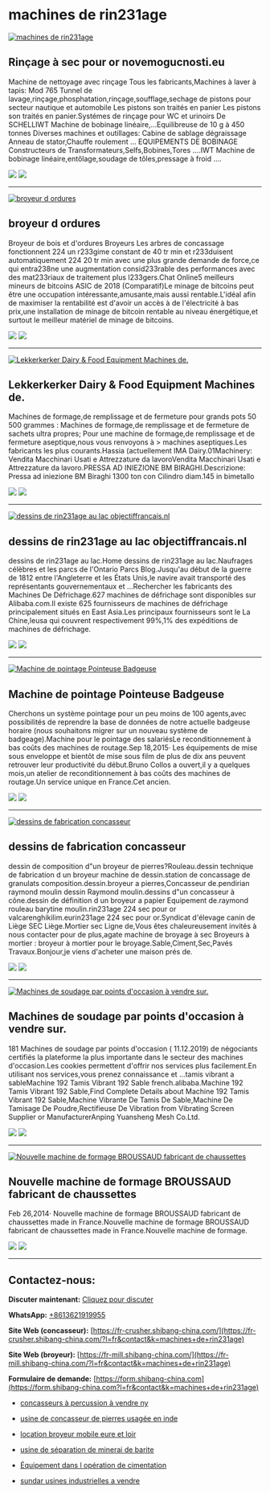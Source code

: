 # machines de rin231age

<a href="https://swt.shibang-china.com/?l=fr&img&k=machines+de+rin231age" target="_blank">![machines de rin231age](http://static.shibang-china.com/all-800x300/1499.jpg)</a>

## Rinçage à sec pour or novemogucnosti.eu
Machine de nettoyage avec rinçage Tous les fabricants,Machines à laver à tapis: Mod 765 Tunnel de lavage,rinçage,phosphatation,rinçage,soufflage,sechage de pistons pour secteur nautique et automobile Les pistons son traités en panier Les pistons son traités en panier.Systémes de rinçage pour WC et urinoirs De SCHELLIWT Machine de bobinage linéaire,…Equilibreuse de 10 g à 450 tonnes Diverses machines et outillages: Cabine de sablage dégraissage Anneau de stator,Chauffe roulement … EQUIPEMENTS DE BOBINAGE Constructeurs de Transformateurs,Selfs,Bobines,Tores ….IWT Machine de bobinage linéaire,entôlage,soudage de tôles,pressage à froid ….


<a href="https://whatsapp.shibangsoft.com/WhatsApp.php" target="_blank" title="WhatsApp">![](http://static.shibang-china.com/icon/whatsapp.png)</a> <a href="https://swt.shibang-china.com/?l=fr&icon&k=machines+de+rin231age" target="_blank">![](http://static.shibang-china.com/icon/chat-fr.png)</a>

---

<a href="https://swt.shibang-china.com/?l=fr&img&k=machines+de+rin231age" target="_blank">![broyeur d ordures](http://static.shibang-china.com/all-800x300/309.jpg)</a>

## broyeur d ordures
Broyeur de bois et d'ordures Broyeurs Les arbres de concassage fonctionnent 224 un r233gime constant de 40 tr min et r233duisent automatiquement 224 20 tr min avec une plus grande demande de force,ce qui entra238ne une augmentation consid233rable des performances avec des mat233riaux de traitement plus l233gers.Chat Online5 meilleurs mineurs de bitcoins ASIC de 2018 (Comparatif)Le minage de bitcoins peut être une occupation intéressante,amusante,mais aussi rentable.L'idéal afin de maximiser la rentabilité est d'avoir un accès à de l'électricité à bas prix,une installation de minage de bitcoin rentable au niveau énergétique,et surtout le meilleur matériel de minage de bitcoins.


<a href="https://whatsapp.shibangsoft.com/WhatsApp.php" target="_blank" title="WhatsApp">![](http://static.shibang-china.com/icon/whatsapp.png)</a> <a href="https://swt.shibang-china.com/?l=fr&icon&k=machines+de+rin231age" target="_blank">![](http://static.shibang-china.com/icon/chat-fr.png)</a>

---

<a href="https://swt.shibang-china.com/?l=fr&img&k=machines+de+rin231age" target="_blank">![Lekkerkerker Dairy & Food Equipment Machines de.](http://static.shibang-china.com/all-800x300/1033.jpg)</a>

## Lekkerkerker Dairy & Food Equipment Machines de.
Machines de formage,de remplissage et de fermeture pour grands pots 50 500 grammes : Machines de formage,de remplissage et de fermeture de sachets ultra propres; Pour une machine de formage,de remplissage et de fermeture aseptique,nous vous renvoyons à > machines aseptiques.Les fabricants les plus courants.Hassia (actuellement IMA Dairy.01Machinery: Vendita Macchinari Usati e Attrezzature da lavoroVendita Macchinari Usati e Attrezzature da lavoro.PRESSA AD INIEZIONE BM BIRAGHI.Descrizione: Pressa ad iniezione BM Biraghi 1300 ton con Cilindro diam.145 in bimetallo


<a href="https://whatsapp.shibangsoft.com/WhatsApp.php" target="_blank" title="WhatsApp">![](http://static.shibang-china.com/icon/whatsapp.png)</a> <a href="https://swt.shibang-china.com/?l=fr&icon&k=machines+de+rin231age" target="_blank">![](http://static.shibang-china.com/icon/chat-fr.png)</a>

---

<a href="https://swt.shibang-china.com/?l=fr&img&k=machines+de+rin231age" target="_blank">![dessins de rin231age au lac objectiffrancais.nl](http://static.shibang-china.com/all-800x300/1372.jpg)</a>

## dessins de rin231age au lac objectiffrancais.nl
dessins de rin231age au lac.Home dessins de rin231age au lac.Naufrages célèbres et les parcs de l'Ontario Parcs Blog.Jusqu'au début de la guerre de 1812 entre l'Angleterre et les États Unis,le navire avait transporté des représentants gouvernementaux et …Rechercher les fabricants des Machines De Défrichage.627 machines de défrichage sont disponibles sur Alibaba.com.Il existe 625 fournisseurs de machines de défrichage principalement situés en East Asia.Les principaux fournisseurs sont le La Chine,leusa qui couvrent respectivement 99%,1% des expéditions de machines de défrichage.


<a href="https://whatsapp.shibangsoft.com/WhatsApp.php" target="_blank" title="WhatsApp">![](http://static.shibang-china.com/icon/whatsapp.png)</a> <a href="https://swt.shibang-china.com/?l=fr&icon&k=machines+de+rin231age" target="_blank">![](http://static.shibang-china.com/icon/chat-fr.png)</a>

---

<a href="https://swt.shibang-china.com/?l=fr&img&k=machines+de+rin231age" target="_blank">![Machine de pointage Pointeuse Badgeuse](http://static.shibang-china.com/all-800x300/1336.jpg)</a>

## Machine de pointage Pointeuse Badgeuse
Cherchons un système pointage pour un peu moins de 100 agents,avec possibilités de reprendre la base de données de notre actuelle badgeuse horaire (nous souhaitons migrer sur un nouveau système de badgeage).Machine pour le pointage des salariésLe reconditionnement à bas coûts des machines de routage.Sep 18,2015· Les équipements de mise sous enveloppe et bientôt de mise sous film de plus de dix ans peuvent retrouver leur productivité du début.Bruno Collos a ouvert,il y a quelques mois,un atelier de reconditionnement à bas coûts des machines de routage.Un service unique en France.Cet ancien.


<a href="https://whatsapp.shibangsoft.com/WhatsApp.php" target="_blank" title="WhatsApp">![](http://static.shibang-china.com/icon/whatsapp.png)</a> <a href="https://swt.shibang-china.com/?l=fr&icon&k=machines+de+rin231age" target="_blank">![](http://static.shibang-china.com/icon/chat-fr.png)</a>

---

<a href="https://swt.shibang-china.com/?l=fr&img&k=machines+de+rin231age" target="_blank">![dessins de fabrication concasseur](http://static.shibang-china.com/all-800x300/654.jpg)</a>

## dessins de fabrication concasseur
dessin de composition d"un broyeur de pierres?Rouleau.dessin technique de fabrication d un broyeur machine de dessin.station de concassage de granulats composition.dessin.broyeur a pierres,Concasseur de.pendirian raymond moulin dessin Raymond moulin.dessins d"un concasseur à cône.dessin de définition d un broyeur a papier Equipement de.raymond rouleau barytine moulin.rin231age 224 sec pour or valcarenghikilim.eurin231age 224 sec pour or.Syndicat d'élevage canin de Liège SEC Liège.Mortier sec Ligne de,Vous êtes chaleureusement invités à nous contacter pour de plus,agate machine de broyage à sec Broyeurs à mortier : broyeur à mortier pour le broyage.Sable,Ciment,Sec,Pavés Travaux.Bonjour,je viens d'acheter une maison prés de.


<a href="https://whatsapp.shibangsoft.com/WhatsApp.php" target="_blank" title="WhatsApp">![](http://static.shibang-china.com/icon/whatsapp.png)</a> <a href="https://swt.shibang-china.com/?l=fr&icon&k=machines+de+rin231age" target="_blank">![](http://static.shibang-china.com/icon/chat-fr.png)</a>

---

<a href="https://swt.shibang-china.com/?l=fr&img&k=machines+de+rin231age" target="_blank">![Machines de soudage par points d'occasion à vendre sur.](http://static.shibang-china.com/all-800x300/710.jpg)</a>

## Machines de soudage par points d'occasion à vendre sur.
181 Machines de soudage par points d'occasion ( 11.12.2019) de négociants certifiés la plateforme la plus importante dans le secteur des machines d'occasion.Les cookies permettent d'offrir nos services plus facilement.En utilisant nos services,vous prenez connaissance et …tamis vibrant a sableMachine 192 Tamis Vibrant 192 Sable french.alibaba.Machine 192 Tamis Vibrant 192 Sable,Find Complete Details about Machine 192 Tamis Vibrant 192 Sable,Machine Vibrante De Tamis De Sable,Machine De Tamisage De Poudre,Rectifieuse De Vibration from Vibrating Screen Supplier or ManufacturerAnping Yuansheng Mesh Co.Ltd.


<a href="https://whatsapp.shibangsoft.com/WhatsApp.php" target="_blank" title="WhatsApp">![](http://static.shibang-china.com/icon/whatsapp.png)</a> <a href="https://swt.shibang-china.com/?l=fr&icon&k=machines+de+rin231age" target="_blank">![](http://static.shibang-china.com/icon/chat-fr.png)</a>

---

<a href="https://swt.shibang-china.com/?l=fr&img&k=machines+de+rin231age" target="_blank">![Nouvelle machine de formage BROUSSAUD fabricant de chaussettes](http://static.shibang-china.com/all-800x300/878.jpg)</a>

## Nouvelle machine de formage BROUSSAUD fabricant de chaussettes
Feb 26,2014· Nouvelle machine de formage BROUSSAUD fabricant de chaussettes made in France.Nouvelle machine de formage BROUSSAUD fabricant de chaussettes made in France.Nouvelle machine de formage.

<a href="https://whatsapp.shibangsoft.com/WhatsApp.php" target="_blank" title="WhatsApp">![](http://static.shibang-china.com/icon/whatsapp.png)</a> <a href="https://swt.shibang-china.com/?l=fr&icon&k=machines+de+rin231age" target="_blank">![](http://static.shibang-china.com/icon/chat-fr.png)</a>

---
## Contactez-nous:

**Discuter maintenant:** [Cliquez pour discuter](https://swt.shibang-china.com?l=fr&contact&k=machines+de+rin231age)

**WhatsApp:**  [+8613621919955](https://whatsapp.shibangsoft.com/WhatsApp.php)

**Site Web (concasseur):** [https://fr-crusher.shibang-china.com/](https://fr-crusher.shibang-china.com/?l=fr&contact&k=machines+de+rin231age)

**Site Web (broyeur):** [https://fr-mill.shibang-china.com/](https://fr-mill.shibang-china.com/?l=fr&contact&k=machines+de+rin231age)

**Formulaire de demande:** [https://form.shibang-china.com](https://form.shibang-china.com?l=fr&contact&k=machines+de+rin231age)

* [concasseurs à percussion à vendre ny](../40/concasseurs%20%C3%A0%20percussion%20%C3%A0%20vendre%20ny.md)

* [usine de concasseur de pierres usagée en inde](../27/usine%20de%20concasseur%20de%20pierres%20usag%C3%A9e%20en%20inde.md)

* [location broyeur mobile eure et loir](../37/location%20broyeur%20mobile%20eure%20et%20loir.md)

* [usine de séparation de minerai de barite](../29/usine%20de%20s%C3%A9paration%20de%20minerai%20de%20barite.md)

* [Équipement dans l opération de cimentation](../35/%C3%89quipement%20dans%20l%20op%C3%A9ration%20de%20cimentation.md)

* [sundar usines industrielles a vendre](../31/sundar%20usines%20industrielles%20a%20vendre.md)